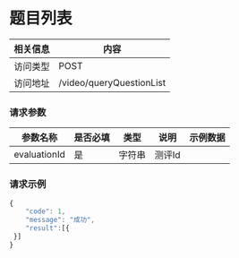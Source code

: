 
# 题目列表
 相关信息 | 内容
 ------ | ------
 访问类型 | POST
 访问地址 | /video/queryQuestionList

### 请求参数

 参数名称 | 是否必填 | 类型 | 说明 | 示例数据
 ------ | ------ | ------ | ------ | ------ 
 evaluationId | 是 | 字符串 | 测评Id |  

### 请求示例
```javascript
{
	"code": 1,
	"message": "成功",
	"result":[{
 }]
}

```
